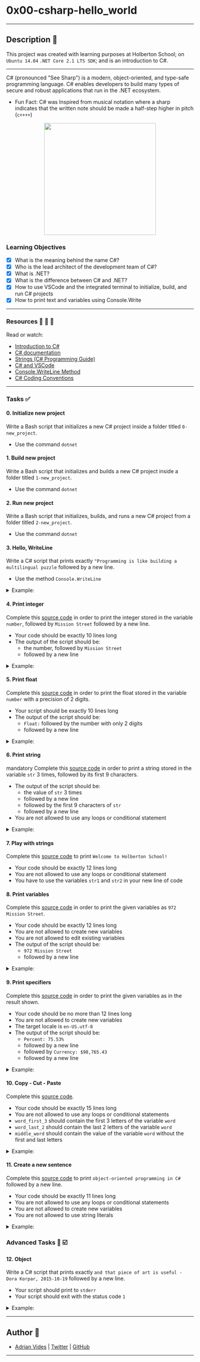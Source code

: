 # 0x00-csharp-hello_world
---

## Description :newspaper:
This project was created with learning purposes at Holberton School; on `Ubuntu 14.04` `.NET Core 2.1 LTS SDK`; and is an introduction to C#.

---

C# (pronounced "See Sharp") is a modern, object-oriented, and type-safe programming language. C# enables developers to build many types of secure and robust applications that run in the .NET ecosystem.
- Fun Fact: C# was Inspired from musical notation where a sharp indicates that the written note should be made a half-step higher in pitch (`c++++`)

<p align="center">
<img height="300" src="https://seeklogo.com/images/C/c-sharp-c-logo-02F17714BA-seeklogo.com.png">
</p>

### Learning Objectives

- [x] What is the meaning behind the name C#?
- [x] Who is the lead architect of the development team of C#?
- [x] What is .NET?
- [x] What is the difference between C# and .NET?
- [x] How to use VSCode and the integrated terminal to initialize, build, and run C# projects
- [x] How to print text and variables using Console.Write

---

### Resources :blue_book: :orange_book: :green_book:
Read or watch:
- [Introduction to C#](https://docs.microsoft.com/en-us/dotnet/csharp/tour-of-csharp/)
- [C# documentation](https://docs.microsoft.com/en-us/dotnet/csharp/)
- [Strings (C# Programming Guide)](https://docs.microsoft.com/en-us/dotnet/csharp/programming-guide/strings/)
- [C# and VSCode](https://docs.microsoft.com/en-us/dotnet/core/tutorials/with-visual-studio-code)
- [Console.WriteLine Method](https://docs.microsoft.com/en-us/dotnet/api/system.console.writeline?view=netframework-4.8)
- [C# Coding Conventions](https://docs.microsoft.com/en-us/dotnet/csharp/fundamentals/coding-style/coding-conventions)

---

### Tasks :white_check_mark:

#### 0. Initialize new project
Write a Bash script that initializes a new C# project inside a folder titled `0-new_project`.
- Use the command `dotnet`

#### 1. Build new project
Write a Bash script that initializes and builds a new C# project inside a folder titled `1-new_project`.
- Use the command `dotnet`

#### 2. Run new project
Write a Bash script that initializes, builds, and runs a new C# project from a folder titled `2-new_project`.
- Use the command `dotnet`

#### 3. Hello, WriteLine
Write a C# script that prints exactly `"Programming is like building a multilingual puzzle` followed by a new line.
- Use the method `Console.WriteLine`

<details>
<summary>Example:</summary>

```sh
Your@Shell$ ~/0x00-csharp-hello_world/3-writeline$ ls
3-writeline.csproj  bin  obj  3-writeline.cs
Your@Shell$ ~/0x00-csharp-hello_world/3-writeline$ dotnet run
"Programming is like building a multilingual puzzle
Your@Shell$ ~/0x00-csharp-hello_world/3-writeline$ 
```
</details>

#### 4. Print integer
Complete this [source code](https://github.com/holbertonschool/0x00.cs/blob/master/4-print_integer.cs) in order to print the integer stored in the variable `number`, followed by `Mission Street` followed by a new line.
- Your code should be exactly 10 lines long
- The output of the script should be:
    - the number, followed by `Mission Street`
    - followed by a new line

<details>
<summary>Example:</summary>

```sh
Your@Shell$ ~/0x00-csharp-hello_world/4-print_integer$  ls
4-print_integer.cs  4-print_integer.csproj  bin  obj
Your@Shell$ ~/0x00-csharp-hello_world/4-print_integer$ dotnet run
972 Mission Street
```
</details>

#### 5. Print float
Complete this [source code](https://github.com/holbertonschool/0x00.cs/blob/master/5-print_float.cs) in order to print the float stored in the variable `number` with a precision of 2 digits.
- Your script should be exactly 10 lines long
- The output of the script should be:
    - `Float:` followed by the number with only 2 digits
    - followed by a new line

<details>
<summary>Example:</summary>

```sh
Your@Shell$ ~/0x00-csharp-hello_world/5-print_float$ ls
5-print_float.cs  5-print_float.csproj  bin  obj
Your@Shell$ ~/0x00-csharp-hello_world/5-print_float$ dotnet run
Float: 3.14
```
</details>

#### 6. Print string
mandatory
Complete this [source code](https://github.com/holbertonschool/0x00.cs/blob/master/6-print_string.cs) in order to print a string stored in the variable `str` 3 times, followed by its first 9 characters.
- The output of the script should be:
    - the value of `str` 3 times
    - followed by a new line
    - followed by the first 9 characters of `str`
    - followed by a new line
- You are not allowed to use any loops or conditional statement

<details>
<summary>Example:</summary>

```sh
Your@Shell$ ~/0x00-csharp-hello_world/6-print_string$ ls
6-print_string.cs  6-print_string.csproj  bin  obj
Your@Shell$ ~/0x00-csharp-hello_world/6-print_string$ dotnet run
Holberton SchoolHolberton SchoolHolberton School
Holberton
```
</details>

#### 7. Play with strings
Complete this [source code](https://github.com/holbertonschool/0x00.cs/blob/master/7-concat.cs) to print `Welcome to Holberton School!`
- Your code should be exactly 12 lines long
- You are not allowed to use any loops or conditional statement
- You have to use the variables `str1` and `str2` in your new line of code

#### 8. Print variables
Complete this [source code](https://github.com/holbertonschool/0x00.cs/blob/master/8-print_variable.cs) in order to print the given variables as `972 Mission Street`.
- Your code should be exactly 12 lines long
- You are not allowed to create new variables
- You are not allowed to edit existing variables
- The output of the script should be:
    - `972 Mission Street`
    - followed by a new line

<details>
<summary>Example:</summary>

```sh
Your@Shell$ ~/0x00-csharp-hello_world/8-print_variables$ ls
8-print_variables.cs  8-print_variables.csproj  bin  obj
Your@Shell$ ~/0x00-csharp-hello_world/8-print_variables$ dotnet run
972 Mission Street
```
</details>

#### 9. Print specifiers
Complete this [source code](https://github.com/holbertonschool/0x00.cs/blob/master/9-print_specifiers.cs) in order to print the given variables as in the result shown.
- Your code should be no more than 12 lines long
- You are not allowed to create new variables
- The target locale is `en-US.utf-8`
- The output of the script should be:
    - `Percent: 75.53%`
    - followed by a new line
    - followed by `Currency: $98,765.43`
    - followed by a new line

<details>
<summary>Example:</summary>

```sh
Your@Shell$ ~/0x00-csharp-hello_world/9-print_specifiers$ ls
9-print_specifiers.cs  9-print_specifiers.csproj  bin  obj
Your@Shell$ ~/0x00-csharp-hello_world/9-print_specifiers$ dotnet run
Percent: 75.53%
Currency: $98,765.43
```
</details>

#### 10. Copy - Cut - Paste
Complete this [source code](https://github.com/holbertonschool/0x00.cs/blob/master/10-copy_cut_paste.cs).
- Your code should be exactly 15 lines long
- You are not allowed to use any loops or conditional statements
- `word_first_3` should contain the first 3 letters of the variable `word`
- `word_last_2` should contain the last 2 letters of the variable `word`
- `middle_word` should contain the value of the variable `word` without the first and last letters

<details>
<summary>Example:</summary>

```sh
10-copy_cut_paste.cs  10-copy_cut_paste.csproj  bin  obj
Your@Shell$ ~/0x00-csharp-hello_world/10-copy_cut_paste$ dotnet run
First 3 letters: Hol
Last 2 letters: on
Middle word: olberto
```
</details>

#### 11. Create a new sentence
Complete this [source code](https://github.com/holbertonschool/0x00.cs/blob/master/11-concat_edges.cs) to print `object-oriented programming in C#` followed by a new line.
- Your code should be exactly 11 lines long
- You are not allowed to use any loops or conditional statements
- You are not allowed to create new variables
- You are not allowed to use string literals

<details>
<summary>Example:</summary>

```sh
Your@Shell$ ~/0x00-csharp-hello_world/11-concat_edges$ ls
11-concat_edges.cs  11-concat_edges.csproj  bin  obj
Your@Shell$ ~/0x00-csharp-hello_world/11-concat_edges$ dotnet run
object-oriented programming in C#
```
</details>


### Advanced Tasks :100: :ballot_box_with_check:

#### 12. Object
Write a C# script that prints exactly `and that piece of art is useful - Dora Korpar, 2015-10-19` followed by a new line.
- Your script should print to `stderr`
- Your script should exit with the status code `1`

<details>
<summary>Example:</summary>

```sh
Your@Shell$ ~/0x00-csharp-hello_world/100-hello_error$ ls
100-hello_error.cs  100-hello_error.csproj  obj
Your@Shell$ ~/0x00-csharp-hello_world/100-hello_error$ dotnet run
and that piece of art is useful - Dora Korpar, 2015-10-19
Your@Shell$ ~/0x00-csharp-hello_world/100-hello_error$ echo $?
1
Your@Shell$ ~/0x00-csharp-hello_world/100-hello_error$ dotnet run 2> q
Your@Shell$ ~/0x00-csharp-hello_world/100-hello_error$ cat q
and that piece of art is useful - Dora Korpar, 2015-10-19
```
</details>

---

## Author :bust_in_silhouette:
- [Adrian Vides] | [Twitter] | [GitHub]


---

[GitHub]: <https://github.com/AdrianVides56>
[Twitter]: <https://twitter.com/termi56661>
[Adrian Vides]: <https://www.linkedin.com/in/adrianvides56/>    
